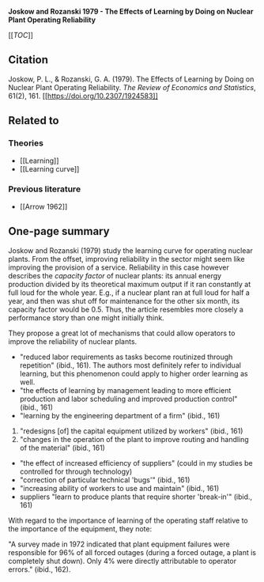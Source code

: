 **Joskow and Rozanski 1979 - The Effects of Learning by Doing on Nuclear Plant Operating Reliability**

[[_TOC_]]

## Citation
Joskow, P. L., & Rozanski, G. A. (1979). The Effects of Learning by Doing on Nuclear Plant Operating Reliability. *The Review of Economics and Statistics*, 61(2), 161. [[https://doi.org/10.2307/1924583]]

## Related to

### Theories
* [[Learning]]
* [[Learning curve]]

### Previous literature
* [[Arrow 1962]]

## One-page summary

Joskow and Rozanski (1979) study the learning curve for operating nuclear plants. From the offset, improving reliability in the sector might seem like improving the provision of a service. Reliability in this case however describes the *capacity factor* of nuclear plants: its annual energy production divided by its theoretical maximum output if it ran constantly at full loud for the whole year. E.g., if a nuclear plant ran at full loud for half a year, and then was shut off for maintenance for the other six month, its capacity factor would be 0.5. Thus, the article resembles more closely a performance story than one might initially think.

They propose a great lot of mechanisms that could allow operators to improve the reliability of nuclear plants.

* "reduced labor requirements as tasks become routinized through repetition" (ibid., 161). The authors most definitely refer to individual learning, but this phenomenon could apply to higher order learning as well.
* "the effects of learning by management leading to more efficient production and labor scheduling and improved production control" (ibid., 161)
* "learning by the engineering department of a firm" (ibid., 161)
1. "redesigns [of] the capital equipment utilized by workers" (ibid., 161)
2. "changes in the operation of the plant to improve routing and handling of the material" (ibid., 161)
* "the effect of increased efficiency of suppliers" (could in my studies be controlled for through technology)
* "correction of particular technical 'bugs'" (ibid., 161)
* "increasing ability of workers to use and maintain" (ibid., 161)
* suppliers "learn to produce plants that require shorter 'break-in'" (ibid., 161)

With regard to the importance of learning of the operating staff relative to the importance of the equipment, they note:

"A survey made in 1972 indicated that plant equipment failures were responsible for 96% of all forced outages (during a forced outage, a plant is completely shut down). Only 4% were directly attributable to operator errors." (ibid., 162).